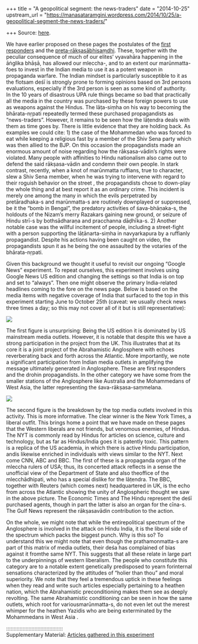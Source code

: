 +++
title = "A geopolitical segment: the news-traders"
date = "2014-10-25"
upstream_url = "https://manasataramgini.wordpress.com/2014/10/25/a-geopolitical-segment-the-news-traders/"

+++
Source: [here](https://manasataramgini.wordpress.com/2014/10/25/a-geopolitical-segment-the-news-traders/).

We have earlier proposed on these pages the postulates of the [first responders](https://manasataramgini.wordpress.com/2014/03/13/6384/ "The first responders and the paradox of Maoism") and the [preta-rākṣasābhisaṃdhi](https://manasataramgini.wordpress.com/2012/04/01/5030/ "Some more ramblings on the mlechCha-marUnmatta abhisaMdhAnaM"). These, together with the peculiar consequence of much of our elites’ vyavahāra happening in the āṅglika bhāṣā, has allowed our mleccha-, and to an extent our marūnmatta- foes to invest in the Indian media to use it as a potent weapon in propaganda warfare. The Indian mindset is particularly susceptible to it as the flotsam deśī is strongly prone to forming opinions based on 3rd persons evaluations, especially if the 3rd person is seen as some kind of authority. In the 10 years of disastrous UPA rule things became so bad that practically all the media in the country was purchased by these foreign powers to use as weapons against the Hindus. The lāṭa-siṃha on his way to becoming the bhārata-nṛpati repeatedly termed these purchased propagandists as “news-traders”. However, it remains to be seen how the lāṭendra deals with them as time goes by. There is little evidence that they are holding back. As examples we could cite: 1) the case of the Mohammedan who was forced to eat while keeping a religious fast by a member of the Shiv Sena party which was then allied to the BJP. On this occasion the propagandists made an enormous amount of noise regarding how the rākṣasa-vādin’s rights were violated. Many people with affinities to Hindu nationalism also came out to defend the said rākṣasa-vādin and condemn their own people. In stark contrast, recently, when a knot of marūnmatta ruffians, true to character, slew a Shiv Sena member, when he was trying to intervene with regard to their roguish behavior on the street , the propagandists chose to down-play the whole thing and at best report it as an ordinary crime. This incident is merely one among the many in which the evils perpetrated by pretāradhaka-s and marūnmatta-s are routinely downplayed or suppressed, be it the “bomb in Bengal”, the predatory activities of śava-bhāṇaka-s, the holdouts of the Nizam’s merry Razakars gaining new ground, or seizure of Hindu strī-s by bothsādharaṇa and pracchanna dāḍhīka-s. 2) Another notable case was the willful incitement of people, including a street-fight with a person supporting the lāṭānarta-siṃha in navyarkapura by a ruffianly propagandist. Despite his actions having been caught on video, the propagandists spun it as he being the one assaulted by the votaries of the bhārata-nṛpati.

Given this background we thought it useful to revisit our ongoing “Google News” experiment. To repeat ourselves, this experiment involves using Google News US edition and changing the settings so that India is on top and set to “always”. Then one might observe the primary India-related headlines coming to the fore on the news page. Below is based on the media items with negative coverage of India that surfaced to the top in this experiment starting June to October 25th (caveat: we usually check news three times a day; so this may not cover all of it but is still representative):

[![](https://lh3.googleusercontent.com/-Is_eS-MSZvQ/VEtLjtn9NWI/AAAAAAAADJ4/h6t7rUzIqbc/s800/anti-India2.jpg)](https://picasaweb.google.com/lh/photo/Sm0WTrZOUCGFabC1UWmWJtMTjNZETYmyPJy0liipFm0?feat=embedwebsite)

The first figure is unsurprising: Being the US edition it is dominated by US mainstream media outlets. However, it is notable that despite this we have a strong participation in the project from the UK. This illustrates that at its core it is a joint project of the Abrahamistic Anglosphere with echoes reverberating back and forth across the Atlantic. More importantly, we note a significant participation from Indian media outlets in amplifying the message ultimately generated in Anglosphere. These are first responders and the drohin propagandists. In the other category we have some from the smaller stations of the Anglosphere like Australia and the Mohammedans of West Asia, the latter representing the śava-rākṣasa-saṃmelana.

[![](https://lh5.googleusercontent.com/-RBFZJ23kFFQ/VEtLjlMLHMI/AAAAAAAADJ8/F_ZkoF3MbZU/s800/anti-India1.jpg)](https://picasaweb.google.com/lh/photo/0KbUGqcBNfW5vuWk4E1txNMTjNZETYmyPJy0liipFm0?feat=embedwebsite)

The second figure is the breakdown by the top media outlets involved in this activity. This is more informative. The clear winner is the New York Times, a liberal outfit. This brings home a point that we have made on these pages that the Western liberals are not friends, but venomous enemies, of Hindus. The NYT is commonly read by Hindus for articles on science, culture and technology, but as far as Hindus/India goes it is patently toxic. This pattern is a replica of the US academia, in which there is active Hindu participation, andis likewise enriched in individuals with views similar to the NYT. Next come CNN, ABC and BBC. The first of these is a propaganda organ of the mleccha rulers of USA; thus, its concerted attack reflects in a sense the unofficial view of the Department of State and also theoffice of the mlecchādhipati, who has a special dislike for the lāṭendra. The BBC, together with Reuters
(which comes next) headquartered in UK, is the echo from across the
Atlantic showing the unity of Anglospheric thought we saw in the above picture. The Economic Times and The Hindu represent the deśī purchased agents, though in part the latter is also an organ for the cīna-s. The Gulf News represent the rākṣasavādin contribution to the action.

On the whole, we might note that while the entirepolitical spectrum of the Anglosphere is involved in the attack on Hindu India, it is the liberal side of the spectrum which packs the biggest punch. Why is this so? To understand this we might note that even though the prathamonmatta-s are part of this matrix of media outlets, their deśa has complained of bias against it fromthe same NYT. This suggests that all these relate in large part to the underpinnings of western liberalism. The people who constitute this category are to a notable extent genetically predisposed to yearn forinternal sensations characterized by the attitudes of “holier than thou” and moral superiority. We note that they feel a tremendous uptick in these feelings when they read and write such articles especially pertaining to a heathen nation, which the Abrahamistic preconditioning makes them see as deeply revolting. The same Abrahamistic conditioning can be seen in how the same outlets, which root for variousmarūnmatta-s, do not even let out the merest whimper for the heathen Yazidis who are being exterminated by the Mohammedans in West Asia .

::::::::::::::::::::::::::::::::::::::  
Supplementary Material: [Articles gathered in this experiment](https://app.box.com/s/rvlvb4aqjmcxxa4t5vhw)

